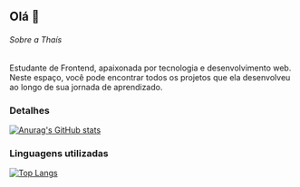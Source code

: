 ## Olá 👋

###### Sobre a Thaís

 Estudante de Frontend, apaixonada por tecnologia e desenvolvimento web. Neste espaço, você pode encontrar todos os projetos que ela desenvolveu ao longo de sua jornada de aprendizado. 

### Detalhes

[![Anurag's GitHub stats](https://github-readme-stats.vercel.app/api?username=TSCarol&show_icons=true&theme=dark)](https://github.com/anuraghazra/github-readme-stata)

### Linguagens utilizadas

[![Top Langs](https://github-readme-stats.vercel.app/api/top-langs/?username=TSCarol&layout=compact)](https://github.com/anuraghazra/github-readme-stats)
